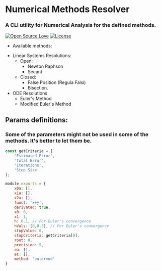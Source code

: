 # Numerical Methods Resolver
### A CLI utility for Numerical Analysis for the defined methods.

[![Open Source Love](https://badges.frapsoft.com/os/v1/open-source.svg?v=102)](https://opensource.org/licenses/MIT)
[![License](https://img.shields.io/badge/license-MIT-blue.svg)](https://github.com/xsahil03x/fancy_on_boarding/blob/master/LICENSE)


- Available methods:

* Linear Systems Resolutions:<br />
    * Open:<br />
        * Newton Raphson<br />
        * Secant<br />
    * Closed:<br />
        * False Position (Regula Falsi)<br />
        * Bisection.<br />
* ODE Resolutions<br />
    * Euler's Method<br />
    * Modified Euler's Method<br />


## Params definitions:
### Some of the parameters might not be used in some of the methods. It's better to let them be.
```js
const getCriteria = [
    'Estimated Error',
    'Total Error',
    'Iterations',
    'Step Size'
];

module.exports = {
    x0a: [],
    x1a: [],
    x2a: [],
    funct: 'x+y',
    derivated: true,
    x0: 0,
    x1: 1,
    h: 0.1, // For Euler's convergence 
    hVals: [0,0.3], // For Euler's convergence 
    stopValue: 0,
    stopCriteria: getCriteria[0],
    root: 0,
    precision: 5,
    ea: [],
    et: [],
    method: 'eulermod'
}
```